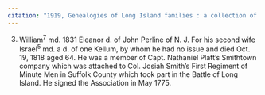 ```yaml
---
citation: "1919, Genealogies of Long Island families : a collection of genealogies relating to the following Long Island families: Dickerson, Mitchill, Wickham, Carman, Raynor, Rushmore, Satterly, Hawkins, Arthur Smith, Mills, Howard, Lush, Greene, Compiled by Charles J. Werner, Mainly From Records Left By Benjamin F. Thompson, Historian of Long Island, p110, Logan Utah FamilySearch Library, familysearch.org. Partial transcription."
---
```


3. William<sup>7</sup> md. 1831 Eleanor d. of John Perline of N. J. For his second wife Israel<sup>5</sup> md. a d. of one Kellum, by whom he had no issue and died Oct. 19, 1818 aged 64. He was a member of Capt. Nathaniel Platt’s Smithtown company which was attached to Col. Josiah Smith’s First Regiment of Minute Men in Suffolk County which took part in the Battle of Long Island. He signed the Association in May 1775. 

